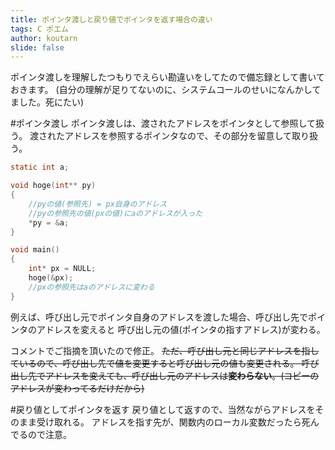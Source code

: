 ```yaml
---
title: ポインタ渡しと戻り値でポインタを返す場合の違い
tags: C ポエム
author: koutarn
slide: false
---
```

ポインタ渡しを理解したつもりでえらい勘違いをしてたので備忘録として書いておきます。
(自分の理解が足りてないのに、システムコールのせいになんかしてました。死にたい)

#ポインタ渡し
ポインタ渡しは、渡されたアドレスをポインタとして参照して扱う。
渡されたアドレスを参照するポインタなので、その部分を留意して取り扱う。

```c:test.c
static int a;

void hoge(int** py)
{
    //pyの値(参照先) = px自身のアドレス
    //pyの参照先の値(pxの値)にaのアドレスが入った
    *py = &a;
}

void main()
{
    int* px = NULL;
    hoge(&px);
    //pxの参照先はaのアドレスに変わる
}
```
例えば、呼び出し元でポインタ自身のアドレスを渡した場合、呼び出し先でポインタのアドレスを変えると
呼び出し元の値(ポインタの指すアドレス)が変わる。

コメントでご指摘を頂いたので修正。
~~ただ、呼び出し元と同じアドレスを指しているので、呼び出し先で値を変更すると呼び出し元の値も変更される。
呼び出し先でアドレスを変えても、呼び出し元のアドレスは**変わらない**。(コピーのアドレスが変わってるだけだから)~~

#戻り値としてポインタを返す
戻り値として返すので、当然ながらアドレスをそのまま受け取れる。
アドレスを指す先が、関数内のローカル変数だったら死んでるので注意。


